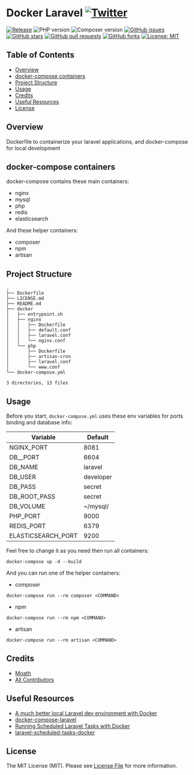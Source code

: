 # Docker Laravel [![Twitter](https://img.shields.io/twitter/url?style=social&url=https://github.com/DevMoath/docker-laravel)](https://twitter.com/intent/tweet?text=Docker%20Laravel%20@DevMoath%20https://github.com/DevMoath/docker-laravel)

[![Release](https://img.shields.io/github/v/release/devmoath/docker-laravel?style=for-the-badge)](https://github.com/DevMoath/docker-laravel/releases)
![PHP version](https://img.shields.io/badge/PHP-^7.4-blue?style=for-the-badge)
![Composer version](https://img.shields.io/badge/Composer-latest-blue?style=for-the-badge)
[![GitHub issues](https://img.shields.io/github/issues/DevMoath/docker-laravel.svg?style=for-the-badge)](https://github.com/DevMoath/docker-laravel/issues)
[![GitHub stars](https://img.shields.io/github/stars/DevMoath/docker-laravel.svg?style=for-the-badge)](https://github.com/DevMoath/docker-laravel/stargazers)
[![GitHub pull requests](https://img.shields.io/github/issues-pr-raw/DevMoath/docker-laravel?style=for-the-badge)](https://github.com/DevMoath/docker-laravel/pulls)
[![GitHub forks](https://img.shields.io/github/forks/DevMoath/docker-laravel?style=for-the-badge)](https://github.com/DevMoath/docker-laravel/network/members)
[![License: MIT](https://img.shields.io/badge/License-MIT-blue.svg?style=for-the-badge)](https://github.com/DevMoath/docker-laravel/blob/master/LICENSE)

## Table of Contents

- [Overview](#overview)
- [docker-compose containers](#docker-compose-containers)
- [Project Structure](#project-structure)
- [Usage](#usage)
- [Credits](#credits)
- [Useful Resources](#useful-resources)
- [License](#license)

## Overview

Dockerfile to containerize your laravel applications, and docker-compose for local development 

## docker-compose containers

docker-compose contains these main containers: 
* nginx
* mysql
* php
* redis
* elasticsearch

And these helper containers: 
* composer
* npm
* artisan

## Project Structure

```
.
├── Dockerfile
├── LICENSE.md
├── README.md
├── docker
│   ├── entrypoint.sh
│   ├── nginx
│   │   ├── Dockerfile
│   │   ├── default.conf
│   │   ├── laravel.conf
│   │   └── nginx.conf
│   └── php
│       ├── Dockerfile
│       ├── artisan-cron
│       ├── laravel.conf
│       └── www.conf
└── docker-compose.yml

3 directories, 13 files
```

## Usage

Before you start, `docker-compose.yml` uses these env variables for ports binding and database info:

| Variable           | Default   |
|--------------------|-----------|
| NGINX_PORT         | 8081      |
| DB__PORT           | 6604      |
| DB_NAME            | laravel   |
| DB_USER            | developer |
| DB_PASS            | secret    |
| DB_ROOT_PASS       | secret    |
| DB_VOLUME          | ~/mysql/  |
| PHP_PORT           | 9000      |
| REDIS_PORT         | 6379      |
| ELASTICSEARCH_PORT | 9200      |

Feel free to change it as you need then run all containers:

```shell script
docker-compose up -d --build
```

And you can run one of the helper containers:

* composer

```shell script
docker-compose run --rm composer <COMMAND>
```

* npm 

```shell script
docker-compose run --rm npm <COMMAND>
```

* artisan

```shell script
docker-compose run --rm artisan <COMMAND>
```

## Credits

- [Moath](https://github.com/devmoath)
- [All Contributors](../../contributors)

## Useful Resources 

* [A much better local Laravel dev environment with Docker](https://youtu.be/I980aPL-NRM)
* [docker-compose-laravel](https://github.com/aschmelyun/docker-compose-laravel)
* [Running Scheduled Laravel Tasks with Docker](https://youtu.be/2UTHJpBRGpY)
* [laravel-scheduled-tasks-docker](https://github.com/aschmelyun/laravel-scheduled-tasks-docker)

## License

The MIT License (MIT). Please see [License File](LICENSE.md) for more information.

